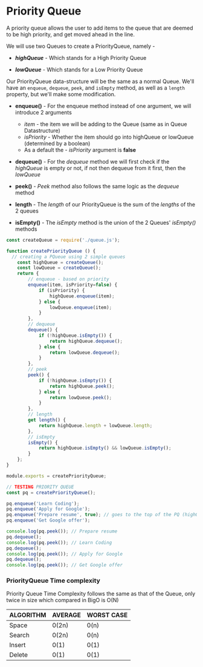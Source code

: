 # Priority Queue

 A priority queue allows the user to add items to the queue that are deemed to be high priority, and get moved ahead in the line. 

We will use two Queues to create a PriorityQueue, namely - 

- _**highQueue**_ - Which stands for a High Priority Queue

- _**lowQueue**_ - Which stands for a Low Priority Queue

Our PriorityQueue data-structure will be the same as a normal Queue. We'll have an `enqueue`, `dequeue`, `peek`, and `isEmpty` method, as well as a `length` property, but we'll make some modification.

- **enqueue()** - For the enqueue method instead of one argument, we will introduce 2 arguments
  - *item* - the item we will be adding to the Queue (same as in Queue Datastructure)
  - *isPriority* - Whether the item should go into highQueue or lowQueue (determined by a boolean)
  - As a default the - *isPriority* argument is **false** 

- **dequeue()** - For the *dequeue* method we will first check if the *highQueue* is empty or not, if not then dequeue from it first, then the *lowQueue*
- **peek()** - *Peek* method also follows the same logic as the *dequeue* method
- **length** - The *length* of our PriorityQueue is the sum of the *lengths* of the 2 queues

- **isEmpty()** - The *isEmpty* method is the union of the 2 Queues' *isEmpty()* methods

```javascript
const createQueue = require('./queue.js'); 

function createPriorityQueue () {
  // creating a PQueue using 2 simple queues
	const highQueue = createQueue();
	const lowQueue = createQueue();
	return {
		// enqueue - based on priority
		enqueue(item, isPriority=false) {
			if (isPriority) {
				highQueue.enqueue(item);
			} else {
				lowQueue.enqueue(item);
			}
		},
		// dequeue
		dequeue() {
			if (!highQueue.isEmpty()) {
				return highQueue.dequeue();
			} else {
				return lowQueue.dequeue();
			}
		},
		// peek
		peek() {
			if (!highQueue.isEmpty()) {
				return highQueue.peek();
			} else {
				return lowQueue.peek();
			}
		},
		// length
		get length() {
			return highQueue.length + lowQueue.length;
		},
		// isEmpty
		isEmpty() {
			return highQueue.isEmpty() && lowQueue.isEmpty();
		}
	};
}

module.exports = createPriorityQueue;

// TESTING PRIORITY QUEUE
const pq = createPriorityQueue();

pq.enqueue('Learn Coding');
pq.enqueue('Apply for Google');
pq.enqueue('Prepare resume', true); // goes to the top of the PQ (highQueue)
pq.enqueue('Get Google offer');

console.log(pq.peek()); // Prepare resume
pq.dequeue();
console.log(pq.peek()); // Learn Coding
pq.dequeue();
console.log(pq.peek()); // Apply for Google
pq.dequeue();
console.log(pq.peek()); // Get Google offer
```

### PriorityQueue Time complexity

Priority Queue Time Complexity follows the same as that of the Queue, only twice in size which compared in BigO is O(N)

| ALGORITHM | AVERAGE | WORST CASE |
| :-------- | :------ | :--------- |
| Space     | 0(2n)   | 0(n)       |
| Search    | 0(2n)   | 0(n)       |
| Insert    | 0(1)    | 0(1)       |
| Delete    | 0(1)    | 0(1)       |
